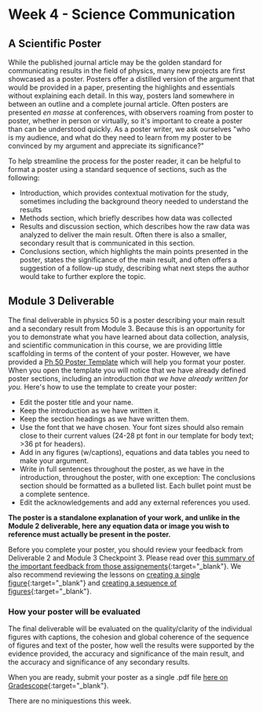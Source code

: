 # Week 4 - Science Communication 


## A Scientific Poster

While the published journal article may be the golden standard for communicating results in the field of physics, many new projects are first showcased as a poster. Posters offer a distilled version of the argument that would be provided in a paper, presenting the highlights and essentials without explaining each detail. In this way, posters land somewhere in between an outline and a complete journal article. Often posters are presented *en masse* at conferences, with observers roaming from poster to poster, whether in person or virtually, so it's important to create a poster than can be understood quickly. As a poster writer, we ask ourselves "who is my audience, and what do they need to learn from my poster to be convinced by my argument and appreciate its significance?"

To help streamline the process for the poster reader, it can be helpful to format a poster using a standard sequence of sections, such as the following:
- Introduction, which provides contextual motivation for the study, sometimes including the background theory needed to understand the results
- Methods section, which briefly describes how data was collected
- Results and discussion section, which describes how the raw data was analyzed to deliver the main result. Often there is also a smaller, secondary result that is communicated in this section.
- Conclusions section, which highlights the main points presented in the poster, states the significance of the main result, and often offers a suggestion of a follow-up study, describing what next steps the author would take to further explore the topic.

## Module 3 Deliverable

The final deliverable in physics 50 is a poster describing your main result and a secondary result from Module 3. Because this is an opportunity for you to demonstrate what you have learned about data collection, analysis, and scientific communication in this course, we are providing little scaffolding in terms of the content of your poster. However, we have provided a [Ph 50 Poster Template](Ph50-Poster-Template.pptx) which will help you format your poster. When you open the template you will notice that we have already defined poster sections, including an introduction *that we have already written for you.* Here's how to use the template to create your poster:

- Edit the poster title and your name.
- Keep the introduction as we have written it.
- Keep the section headings as we have written them.
- Use the font that we have chosen. Your font sizes should also remain close to their current values (24-28 pt font in our template for body text; >36 pt for headers). 
- Add in any figures (w/captions), equations and data tables you need to make your argument.
- Write in full sentences throughout the poster, as we have in the introduction, throughout the poster, with one exception: The conclusions section should be formatted as a bulleted list. Each bullet point must be a complete sentence.
- Edit the acknowledgements and add any external references you used.

**The poster is a standalone explanation of your work, and unlike in the Module 2 deliverable, here any equation data or image you wish to reference must actually be present in the poster.**

Before you complete your poster, you should review your feedback from Deliverable 2 and Module 3 Checkpoint 3. Please read over [this summary of the important feedback from those assignements](feedback-summary){:target="_blank"}. We also recommend reviewing the lessons on [creating a single figure](https://physics-50.github.io/Module-1/week4){:target="_blank"} and [creating a sequence of figures](https://physics-50.github.io/Module-2/week4){:target="_blank"}.


### How your poster will be evaluated

The final deliverable will be evaluated on the quality/clarity of the individual figures with captions, the cohesion and global coherence of the sequence of figures and text of the poster, how well the results were supported by the evidence provided, the accuracy and significance of the main result, and the accuracy and significance of any secondary results.


When you are ready, submit your poster as a single .pdf file [here on Gradescope](https://www.gradescope.com/courses/165932/assignments/848530){:target="_blank"}.

There are no miniquestions this week.
